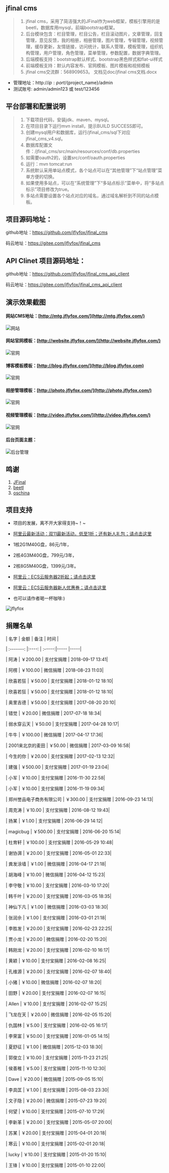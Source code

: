 jfinal cms
------------------------

> 1. jfinal cms，采用了简洁强大的JFinal作为web框架，模板引擎用的是beetl，数据库用mysql，前端bootstrap框架。 
> 2. 后台模块包含：栏目管理，栏目公告，栏目滚动图片，文章管理，回复管理，意见反馈，我的相册，相册管理，图片管理，专辑管理，视频管理，缓存更新，友情链接，访问统计，联系人管理，模板管理，组织机构管理，用户管理，角色管理，菜单管理，参数配置，数据字典管理。
> 3. 后端模板支持：bootstrap默认样式、bootstrap黑色样式和flat-ui样式
> 4. 前端模板支持：默认内容发布、官网模板、图片模板和视频模板
> 5. jfinal cms交流群：568909653。 文档见doc/jfinal cms文档.docx

* 管理地址：http://${ip:port}/${project_name}/admin
* 测试账号: admin/admin123 或 test/123456

平台部署和配置说明
------------------------

> 1. 下载项目代码，安装jdk、maven、mysql。
> 2. 在项目目录下运行mvn install，提示BUILD SUCCESS即可。
> 3. 创建mysql用户和数据库，运行/jfinal_cms/sql下对应jfinal_cms_v4.sql。
> 4. 数据库配置文件：/jfinal_cms/src/main/resources/conf/db.properties
> 5. 如需要oauth2的，设置src/conf/oauth.properties
> 6. 运行：mvn tomcat:run
> 7. 系统默认采用单站点模式，各个站点可以在“其他管理”下“站点管理”菜单方便的切换。
> 8. 如果使用多站点，可以在“系统管理”下“多站点标示”菜单中，将“多站点标示”项目修改为true。
> 9. 多站点需要设置各个站点对应的域名，通过域名解析到不同的站点模板。


项目源码地址：
------------------------

github地址：https://github.com/jflyfox/jfinal_cms

码云地址：https://gitee.com/jflyfox/jfinal_cms

API Clinet 项目源码地址：
------------------------

github地址：https://github.com/jflyfox/jfinal_cms_api_client

码云地址：https://gitee.com/jflyfox/jfinal_cms_api_client

演示效果截图
------------------------

#### 网站CMS地址：[http://mtg.jflyfox.com/](http://mtg.jflyfox.com/) ####
![网站](http://static.oschina.net/uploads/img/201601/21022316_Nk5M.gif "jfinal cms")

#### 网站官网模板：[http://website.jflyfox.com/](http://website.jflyfox.com/) ####
![官网](http://static.oschina.net/uploads/img/201601/21022316_XkxY.gif "jfinal cms")

#### 博客模板模板：[http://blog.jflyfox.com/](http://blog.jflyfox.com) ####
![官网](http://static.oschina.net/uploads/space/2016/0622/002206_Rla0_166354.jpg "jfinal cms")

#### 相册管理模板：[http://photo.jflyfox.com/](http://photo.jflyfox.com/) ####
![官网](http://static.oschina.net/uploads/space/2016/0306/144741_ldOJ_166354.gif "jfinal cms")

#### 视频管理模板：[http://video.jflyfox.com/](http://video.jflyfox.com/) ####
![官网](http://static.oschina.net/uploads/space/2016/0306/144754_FXhR_166354.gif "jfinal cms")

#### 后台页面主题： ####
![后台管理](http://static.oschina.net/uploads/img/201601/28091447_rQtD.gif "jfinal cms")

鸣谢
------------------------

 1. [JFinal](http://www.oschina.net/p/jfinal)
 2. [beetl](http://ibeetl.com/community/)
 3. [oschina](http://www.oschina.net/)

项目支持
------------------------

- 项目的发展，离不开大家得支持~！~

- [阿里云最新活动：双11最新活动，低至1折；还有新人礼包；请点击这里](https://www.aliyun.com/1111/2019/home?spm=5176.11533457.1089570.70.4fe277e3TKVLoB&userCode=c4hsn0gc)
- 1核2G1M40G盘，86元/1年， 
- 2核4G3M40G盘，799元/3年，
- 2核8G5M40G盘，1399元/3年。

- [阿里云：ECS云服务器2折起；请点击这里](https://www.aliyun.com/acts/limit-buy?spm=5176.11544616.khv0c5cu5.1.1d8e23e8XHvEIq&userCode=c4hsn0gc)
- [阿里云：ECS云服务器新人优惠券；请点击这里](https://promotion.aliyun.com/ntms/yunparter/invite.html?userCode=c4hsn0gc)

- 也可以请作者喝一杯咖啡:)

![jflyfox](https://raw.githubusercontent.com/jflyfox/jfinal_cms/master/doc/pay01.jpg "Open source support")


捐赠名单
------------------------

| 名字      | 金额   |  备注  | 时间  |

| :-------: |:----: | :-----:|----- |-----|

| 阿涛 | ￥200.00 | 支付宝捐赠 | 2018-09-17 13:41|

| 阿楞 | ￥100.00  | 微信捐赠    | 2018-08-23 11:03|

| 欣喜若狂 | ￥50.00  | 支付宝捐赠    | 2018-01-12 18:10|

| 欣喜若狂 | ￥50.00  | 支付宝捐赠    | 2018-01-12 18:10|

| 奥里吉德 | ￥50.00  | 支付宝捐赠    | 2017-08-20 20:10|

| 错觉  | ￥20.00  | 微信捐赠    | 2017-07-18 18:34|

| 弱水穿云天  | ￥50.00  | 支付宝捐赠    | 2017-04-28 10:17|

| 牛牛  | ￥100.00  | 微信捐赠    | 2017-04-17 17:36|

| 2001来北京的麦田  | ￥50.00  | 微信捐赠    | 2017-03-09 16:58|

| 今生的你  | ￥20.00  | 支付宝捐赠    | 2017-02-13 12:32|

| 建强  | ￥500.00  | 支付宝捐赠    | 2017-01-19 23:04|

| 小军  | ￥10.00  | 支付宝捐赠    | 2016-11-30 22:58|

| 小军  | ￥10.00  | 支付宝捐赠    | 2016-11-19 09:34|

| 郑州誉品电子商务有限公司  | ￥300.00  | 支付宝捐赠    | 2016-09-23 14:13|

| 周克涛  | ￥10.00  | 支付宝捐赠    | 2016-08-12 19:43|

| 扬某   | ￥1.00  | 支付宝捐赠    |  2016-06-29  14:12|

| magicbug   | ￥500.00  | 支付宝捐赠    |  2016-06-20  15:14|

| 杜育轩   | ￥100.00  | 支付宝捐赠    |  2016-05-29  10:48|

| 谢协湃  | ￥20.00  | 支付宝捐赠    | 2016-05-01 22:33|

| 粪发涂墙  | ￥1.00  | 微信捐赠    | 2016-04-17 21:18|

| 胡海峰  | ￥10.00  | 微信捐赠    | 2016-04-12 15:23|

| 李守敬 | ￥10.00  | 支付宝捐赠    | 2016-03-10 17:20|

| 韩千叶  | ￥20.00  | 支付宝捐赠    | 2016-03-05 18:35|

| 神仙下凡  | ￥1.00  | 微信捐赠    | 2016-03-03 18:30|

| 张润佘  | ￥1.00  | 支付宝捐赠    | 2016-03-01 21:18|

| 李胜发  | ￥20.00  | 支付宝捐赠    | 2016-02-23 22:25|

| 贾小龙  | ￥20.00  | 微信捐赠    | 2016-02-20 15:20|

| 韩刚龙  | ￥20.00  | 支付宝捐赠    | 2016-02-10 16:17|

| 黄颖 | ￥10.00  | 支付宝捐赠    | 2016-02-08 16:25|

| 孔维源  | ￥20.00  | 支付宝捐赠    | 2016-02-07 18:40|

| 小猪  | ￥10.00  | 微信捐赠    | 2016-02-07 18:20|

| 田野  | ￥20.00  | 支付宝捐赠    | 2016-02-07 16:15|

| Allen  | ￥10.00  | 支付宝捐赠    | 2016-02-07 15:25|

| 飞龙在天  | ￥20.00  | 微信捐赠    | 2016-02-05 15:20|

| 仇国林  | ￥5.00  | 支付宝捐赠    | 2016-02-05 16:17|

| 李荣富  | ￥50.00  | 支付宝捐赠    | 2016-01-05 14:15|

| 夏舒征  | ￥1.00  | 微信捐赠    | 2015-12-03 18:30|

| 郭俊立  | ￥10.00  | 支付宝捐赠    | 2015-11-23 21:25|

| 侯善稚  | ￥5.00  | 支付宝捐赠    | 2015-11-10 12:30|

| Dave  | ￥20.00  | 微信捐赠    | 2015-09-05 15:10|

| 李具匡  | ￥1.00  | 支付宝捐赠    | 2015-08-03 23:30|

| 文子隐  | ￥20.00  | 微信捐赠    | 2015-07-23 19:20|

| 何望  | ￥10.00  | 支付宝捐赠    | 2015-07-10 17:29|

| 李新革  | ￥20.00  | 支付宝捐赠    | 2015-05-07 20:00|

| 苏某  | ￥20.00  | 支付宝捐赠    | 2015-04-01 20:18|

| 寒云  | ￥10.00  | 支付宝捐赠    | 2015-02-01 20:18|

| lucky  | ￥10.00  | 支付宝捐赠    | 2015-01-20 15:10|

| 王锋  | ￥10.00  | 支付宝捐赠    | 2015-01-10 22:00|
